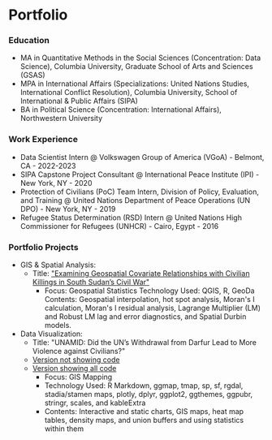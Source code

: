 # Portfolio

### Education
- MA in Quantitative Methods in the Social Sciences (Concentration: Data Science), Columbia University, Graduate School of Arts and Sciences (GSAS)
- MPA in International Affairs (Specializations: United Nations Studies, International Conflict Resolution), Columbia University, School of International & Public Affairs (SIPA)
- BA in Political Science (Concentration: International Affairs), Northwestern University

### Work Experience
- Data Scientist Intern @ Volkswagen Group of America (VGoA) - Belmont, CA - 2022-2023
- SIPA Capstone Project Consultant @ International Peace Institute (IPI) - New York, NY - 2020
- Protection of Civilians (PoC) Team Intern, Division of Policy, Evaluation, and Training @ United Nations Department of Peace Operations (UN DPO) - New York, NY - 2019
- Refugee Status Determination (RSD) Intern @ United Nations High Commissioner for Refugees (UNHCR) - Cairo, Egypt - 2016

### Portfolio Projects
- GIS & Spatial Analysis:
    - Title: ["Examining Geospatial Covariate Relationships with Civilian Killings in South Sudan’s Civil War"](./GIS/GIS_covariate_relationships-killings-south_sudan.html)
        - Focus: Geospatial Statistics
        Technology Used: QGIS, R, GeoDa
        Contents: Geospatial interpolation, hot spot analysis, Moran's I calculation, Moran's I residual analysis, Lagrange Multiplier (LM) and Robust LM lag and error diagnostics, and Spatial Durbin models.
- Data Visualization:
    - Title: "UNAMID: Did the UN’s Withdrawal from Darfur Lead to More Violence against Civilians?"
    - [Version not showing code](./Data%20Viz-Darfur%20Violence%20as%20UN%20Left/visual_1-darfur_violence.html)
    - [Version showing all code](./Data%20Viz-Darfur%20Violence%20as%20UN%20Left/visual_1-darfur_violence-code_included.html)
        - Focus: GIS Mapping
        - Technology Used: R Markdown, ggmap, tmap, sp, sf, rgdal, stadia/stamen maps, plotly, dplyr, ggplot2, ggthemes, ggpubr, stringr, scales, and kableExtra
        - Contents: Interactive and static charts, GIS maps, heat map tables, density maps, and union buffers and using statistics within them
